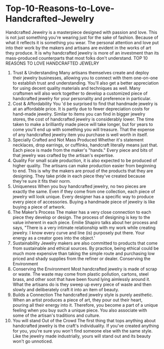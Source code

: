 # Top-10-Reasons-to-Love-Handcrafted-Jewelry
Handcrafted Jewelry is a masterpiece designed with passion and love. This is not just something you're wearing just for the sake of fashion. Because of what it reflects it is something you wear. The personal attention and love put into their work by the makers and artisans are evident in the works of art they produce. It is why handcrafted jewelry is more of an investment than its mass-produced counterparts that most folks don't understand.
TOP 10 REASONS TO LOVE HANDCRAFTED JEWELRY
1.	Trust & Understanding
Many artisans themselves create and deploy their jewelry businesses, allowing you to connect with them one-on-one to establish trust and understanding. You'll also get a better appreciation for using decent quality materials and techniques as well. Many craftsmen will also work together to develop a customized piece of handcrafted jewelry for your personality and preference in particular.
2.	Cost & Affordability
You 'd be surprised to find that handmade jewelry is at an affordable price. It is partly due to fewer depreciation costs for hand-made jewelry. Similar to items you can find in bigger jewelry stores, the cost of handcrafted jewelry is considerably lower. The time taken to make a brilliantly made piece will take longer, but for years to come you'll end up with something you will treasure. That the expense of any handcrafted jewelry item you purchase is well worth in itself.
3.	Specially Crafted and Not Mass Produced
Whether it's statement necklaces, drop earrings, or cufflinks, handcraft literally means just that. Each piece is made from the maker's "hands." Every piece and bits of that jewelry was crafted by the artisan's expertise.
4.	Quality
For small scale production, it is also expected to be produced of higher quality. The artisans can make production easier from beginning to end. This is why the makers are proud of the products that they are designing. They take pride in each piece they've created because they're sure it fits their norm.
5.	Uniqueness
When you buy handcrafted jewelry, no two pieces are exactly the same. Even if they come from one collection, each piece of jewelry will look unique. Every designer has a specific way to produce every piece of accessories. Buying a handmade piece of jewelry is like buying a piece of artwork.
6.	The Maker’s Process
The maker has a very close connection to each piece they develop or design. The process of designing is key to the value inherent in each piece. Emilie Shapiro talks about her process and says, "There is a very intimate relationship with my work while creating jewelry. I know every curve and line (is) purposely put there. Your energy as a creator goes into the object.'
7.	Sustainability
Jewelry makers are also committed to products that come from sustainable and ethical sources. By practice, being ethical could be much more expensive than taking the simple route and purchasing low priced and shady supplies from the refiner or dealer. Conserving the Environment
8.	Conserving the Environment 
Most handcrafted jewelry is made of scrap or waste. The waste may come from plastic pollution, cartons, steel brass, and other soot that have been found lying aimlessly around it. What the artisans do is they sweep up every piece of waste and then slowly and deliberately craft it into an item of beauty.
9.	Builds a Connection
The handcrafted jewelry style is purely aesthetic. When an artist produces a piece of art, they pour out their heart, pouring all their energy into it. Therefore, you become a part of a unique feeling when you buy such a unique piece. You also associate with some of the artisan's traditions and culture.
10.	You will stand Out of the Crowd
The first thing that tops anything about handcrafted jewelry is the craft's individuality. If you've created anything for you, you're sure you won't find someone else with the same style. Like the jewelry made industrially, yours will stand out and its beauty won't go unnoticed.
